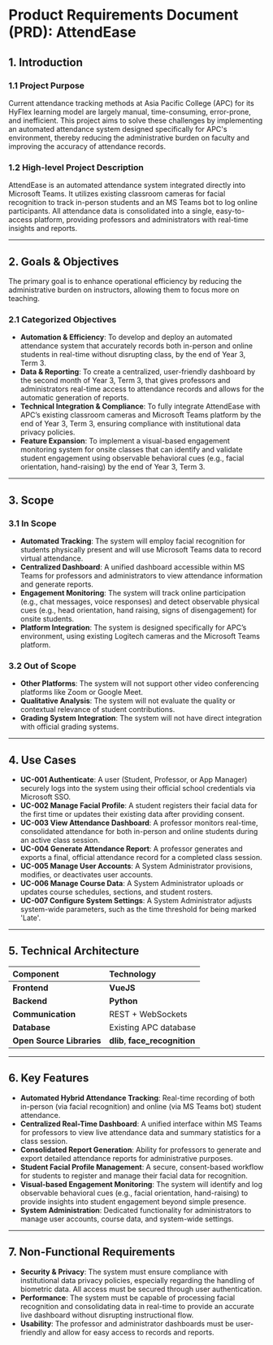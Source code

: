# Product Requirements Document (PRD): AttendEase

## 1. Introduction

### 1.1 Project Purpose
Current attendance tracking methods at Asia Pacific College (APC) for its HyFlex learning model are largely manual, time-consuming, error-prone, and inefficient. This project aims to solve these challenges by implementing an automated attendance system designed specifically for APC's environment, thereby reducing the administrative burden on faculty and improving the accuracy of attendance records.

### 1.2 High-level Project Description
AttendEase is an automated attendance system integrated directly into Microsoft Teams. It utilizes existing classroom cameras for facial recognition to track in-person students and an MS Teams bot to log online participants. All attendance data is consolidated into a single, easy-to-access platform, providing professors and administrators with real-time insights and reports.

---

## 2. Goals & Objectives

The primary goal is to enhance operational efficiency by reducing the administrative burden on instructors, allowing them to focus more on teaching.

### 2.1 Categorized Objectives
* **Automation & Efficiency**: To develop and deploy an automated attendance system that accurately records both in-person and online students in real-time without disrupting class, by the end of Year 3, Term 3.
* **Data & Reporting**: To create a centralized, user-friendly dashboard by the second month of Year 3, Term 3, that gives professors and administrators real-time access to attendance records and allows for the automatic generation of reports.
* **Technical Integration & Compliance**: To fully integrate AttendEase with APC’s existing classroom cameras and Microsoft Teams platform by the end of Year 3, Term 3, ensuring compliance with institutional data privacy policies.
* **Feature Expansion**: To implement a visual-based engagement monitoring system for onsite classes that can identify and validate student engagement using observable behavioral cues (e.g., facial orientation, hand-raising) by the end of Year 3, Term 3.

---

## 3. Scope

### 3.1 In Scope
* **Automated Tracking**: The system will employ facial recognition for students physically present and will use Microsoft Teams data to record virtual attendance.
* **Centralized Dashboard**: A unified dashboard accessible within MS Teams for professors and administrators to view attendance information and generate reports.
* **Engagement Monitoring**: The system will track online participation (e.g., chat messages, voice responses) and detect observable physical cues (e.g., head orientation, hand raising, signs of disengagement) for onsite students.
* **Platform Integration**: The system is designed specifically for APC’s environment, using existing Logitech cameras and the Microsoft Teams platform.

### 3.2 Out of Scope
* **Other Platforms**: The system will not support other video conferencing platforms like Zoom or Google Meet.
* **Qualitative Analysis**: The system will not evaluate the quality or contextual relevance of student contributions.
* **Grading System Integration**: The system will not have direct integration with official grading systems.

---

## 4. Use Cases

* **UC-001 Authenticate**: A user (Student, Professor, or App Manager) securely logs into the system using their official school credentials via Microsoft SSO.
* **UC-002 Manage Facial Profile**: A student registers their facial data for the first time or updates their existing data after providing consent.
* **UC-003 View Attendance Dashboard**: A professor monitors real-time, consolidated attendance for both in-person and online students during an active class session.
* **UC-004 Generate Attendance Report**: A professor generates and exports a final, official attendance record for a completed class session.
* **UC-005 Manage User Accounts**: A System Administrator provisions, modifies, or deactivates user accounts.
* **UC-006 Manage Course Data**: A System Administrator uploads or updates course schedules, sections, and student rosters.
* **UC-007 Configure System Settings**: A System Administrator adjusts system-wide parameters, such as the time threshold for being marked 'Late'.

---

## 5. Technical Architecture

| Component                 | Technology                     |
| :-------------------------| :----------------------------- |
| **Frontend**              | **VueJS**                      |
| **Backend**               | **Python**                     |
| **Communication**         | REST + WebSockets              |
| **Database**              | Existing APC database          |
| **Open Source Libraries** | **dlib**, **face_recognition** |

---

## 6. Key Features

* **Automated Hybrid Attendance Tracking**: Real-time recording of both in-person (via facial recognition) and online (via MS Teams bot) student attendance.
* **Centralized Real-Time Dashboard**: A unified interface within MS Teams for professors to view live attendance data and summary statistics for a class session.
* **Consolidated Report Generation**: Ability for professors to generate and export detailed attendance reports for administrative purposes.
* **Student Facial Profile Management**: A secure, consent-based workflow for students to register and manage their facial data for recognition.
* **Visual-based Engagement Monitoring**: The system will identify and log observable behavioral cues (e.g., facial orientation, hand-raising) to provide insights into student engagement beyond simple presence.
* **System Administration**: Dedicated functionality for administrators to manage user accounts, course data, and system-wide settings.

---

## 7. Non-Functional Requirements

* **Security & Privacy**: The system must ensure compliance with institutional data privacy policies, especially regarding the handling of biometric data. All access must be secured through user authentication.
* **Performance**: The system must be capable of processing facial recognition and consolidating data in real-time to provide an accurate live dashboard without disrupting instructional flow.
* **Usability**: The professor and administrator dashboards must be user-friendly and allow for easy access to records and reports.
